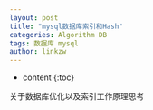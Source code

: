 ```yaml
---
layout: post
title: "mysql数据库索引和Hash"
categories: Algorithm DB
tags: 数据库 mysql
author: linkzw
---
```


* content
{:toc}


关于数据库优化以及索引工作原理思考
